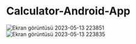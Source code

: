 # Calculator-Android-App
![Ekran görüntüsü 2023-05-13 223851](https://github.com/blackforklift/Calculator-Android-App/assets/81161466/a13cde51-0fe5-4f09-b80d-cc9b304165dd)
![Ekran görüntüsü 2023-05-13 223835](https://github.com/blackforklift/Calculator-Android-App/assets/81161466/634cf352-ad69-453e-87d8-6acbf94435df)
